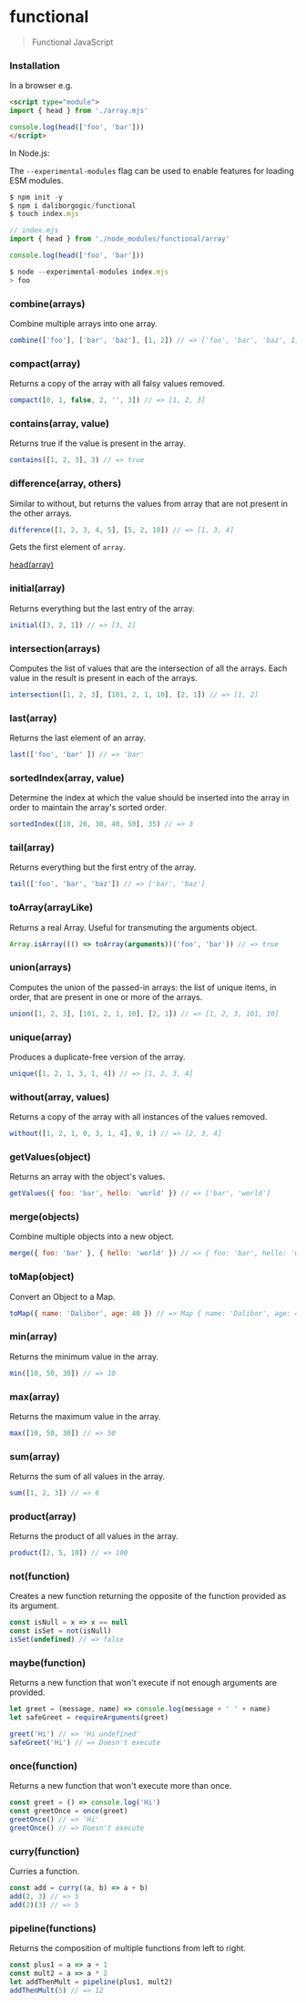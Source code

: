 # functional

> Functional JavaScript

### Installation

In a browser e.g.

```html
<script type="module">
import { head } from './array.mjs'

console.log(head(['foo', 'bar']))
</script>
```

In Node.js:

The ```--experimental-modules``` flag can be used to enable features for loading ESM modules.

```javascript
$ npm init -y
$ npm i daliborgogic/functional
$ touch index.mjs

// index.mjs
import { head } from './node_modules/functional/array'

console.log(head(['foo', 'bar']))

$ node --experimental-modules index.mjs
> foo
```

### combine(arrays)

Combine multiple arrays into one array.

```javascript
combine(['foo'], ['bar', 'baz'], [1, 2]) // => ['foo', 'bar', 'baz', 1, 2]
```

### compact(array)

Returns a copy of the array with all falsy values removed.

```javascript
compact([0, 1, false, 2, '', 3]) // => [1, 2, 3]
```

### contains(array, value)

Returns true if the value is present in the array.

```javascript
contains([1, 2, 3], 3) // => true
```

### difference(array, others)

Similar to without, but returns the values from array that are not present in the other arrays.

```javascript
difference([1, 2, 3, 4, 5], [5, 2, 10]) // => [1, 3, 4]
```

Gets the first element of `array`.

[head(array)](https://github.com/daliborgogic/functional/blob/master/array.mjs#L15)

### initial(array)

Returns everything but the last entry of the array.

```javascript
initial([3, 2, 1]) // => [3, 2]
```

### intersection(arrays)

Computes the list of values that are the intersection of all the arrays. Each value in the result is present in each of the arrays.

```javascript
intersection([1, 2, 3], [101, 2, 1, 10], [2, 1]) // => [1, 2]
```

### last(array)
Returns the last element of an array.

```javascript
last(['foo', 'bar' ]) // => 'bar'
```
### sortedIndex(array, value)
Determine the index at which the value should be inserted into the array in order to maintain the array's sorted order.

```javascript
sortedIndex([10, 20, 30, 40, 50], 35) // => 3
```
### tail(array)
Returns everything but the first entry of the array.

```javascript
tail(['foo', 'bar', 'baz']) // => ['bar', 'baz']
```
### toArray(arrayLike)
Returns a real Array. Useful for transmuting the arguments object.

```javascript
Array.isArray((() => toArray(arguments))('foo', 'bar')) // => true
```
### union(arrays)
Computes the union of the passed-in arrays: the list of unique items, in order, that are present in one or more of the arrays.

```javascript
union([1, 2, 3], [101, 2, 1, 10], [2, 1]) // => [1, 2, 3, 101, 10]
```
### unique(array)
Produces a duplicate-free version of the array.

```javascript
unique([1, 2, 1, 3, 1, 4]) // => [1, 2, 3, 4]
```
### without(array, values)
Returns a copy of the array with all instances of the values removed.

```javascript
without([1, 2, 1, 0, 3, 1, 4], 0, 1) // => [2, 3, 4]
```
### getValues(object)
Returns an array with the object's values.

```javascript
getValues({ foo: 'bar', hello: 'world' }) // => ['bar', 'world']
```
### merge(objects)
Combine multiple objects into a new object.

```javascript
merge({ foo: 'bar' }, { hello: 'world' }) // => { foo: 'bar', hello: 'world' }
```
### toMap(object)
Convert an Object to a Map.

```javascript
toMap({ name: 'Dalibor', age: 40 }) // => Map { name: 'Dalibor', age: 40 }
```
### min(array)
Returns the minimum value in the array.

```javascript
min([10, 50, 30]) // => 10
```
### max(array)
Returns the maximum value in the array.

```javascript
max([10, 50, 30]) // => 50
```
### sum(array)
Returns the sum of all values in the array.

```javascript
sum([1, 2, 3]) // => 6
```
### product(array)
Returns the product of all values in the array.

```javascript
product([2, 5, 10]) // => 100
```
### not(function)
Creates a new function returning the opposite of the function provided as its argument.

```javascript
const isNull = x => x == null
const isSet = not(isNull)
isSet(undefined) // => false
```
### maybe(function)
Returns a new function that won't execute if not enough arguments are provided.
```javascript
let greet = (message, name) => console.log(message + ' ' + name)
let safeGreet = requireArguments(greet)

greet('Hi') // => 'Hi undefined'
safeGreet('Hi') // => Doesn't execute
```
### once(function)
Returns a new function that won't execute more than once.
```javascript
const greet = () => console.log('Hi')
const greetOnce = once(greet)
greetOnce() // => 'Hi'
greetOnce() // => Doesn't execute
```
### curry(function)
Curries a function.
```javascript
const add = curry((a, b) => a + b)
add(2, 3) // => 5
add(2)(3) // => 5
```
### pipeline(functions)
Returns the composition of multiple functions from left to right.

```javascript
const plus1 = a => a + 1
const mult2 = a => a * 2
let addThenMult = pipeline(plus1, mult2)
addThenMult(5) // => 12
```
